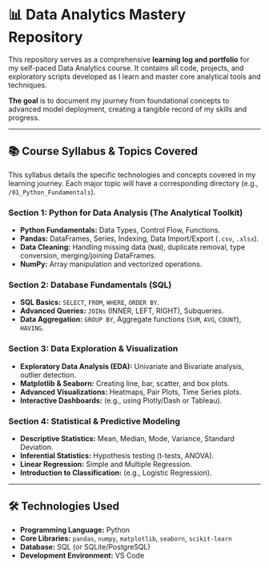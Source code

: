 # 📊 Data Analytics Mastery Repository

This repository serves as a comprehensive **learning log and portfolio** for my self-paced Data Analytics course. It contains all code, projects, and exploratory scripts developed as I learn and master core analytical tools and techniques.

**The goal** is to document my journey from foundational concepts to advanced model deployment, creating a tangible record of my skills and progress.

---

## 📚 Course Syllabus & Topics Covered

This syllabus details the specific technologies and concepts covered in my learning journey. Each major topic will have a corresponding directory (e.g., `/01_Python_Fundamentals`).

### Section 1: Python for Data Analysis (The Analytical Toolkit)

* **Python Fundamentals:** Data Types, Control Flow, Functions.
* **Pandas:** DataFrames, Series, Indexing, Data Import/Export (`.csv`, `.xlsx`).
* **Data Cleaning:** Handling missing data (`NaN`), duplicate removal, type conversion, merging/joining DataFrames.
* **NumPy:** Array manipulation and vectorized operations.

### Section 2: Database Fundamentals (SQL)

* **SQL Basics:** `SELECT`, `FROM`, `WHERE`, `ORDER BY`.
* **Advanced Queries:** `JOINs` (INNER, LEFT, RIGHT), Subqueries.
* **Data Aggregation:** `GROUP BY`, Aggregate functions (`SUM`, `AVG`, `COUNT`), `HAVING`.

### Section 3: Data Exploration & Visualization

* **Exploratory Data Analysis (EDA):** Univariate and Bivariate analysis, outlier detection.
* **Matplotlib & Seaborn:** Creating line, bar, scatter, and box plots.
* **Advanced Visualizations:** Heatmaps, Pair Plots, Time Series plots.
* **Interactive Dashboards:** (e.g., using Plotly/Dash or Tableau).

### Section 4: Statistical & Predictive Modeling

* **Descriptive Statistics:** Mean, Median, Mode, Variance, Standard Deviation.
* **Inferential Statistics:** Hypothesis testing (t-tests, ANOVA).
* **Linear Regression:** Simple and Multiple Regression.
* **Introduction to Classification:** (e.g., Logistic Regression).

---

## 🛠️ Technologies Used

* **Programming Language:** Python
* **Core Libraries:** `pandas`, `numpy`, `matplotlib`, `seaborn`, `scikit-learn`
* **Database:** SQL (or SQLite/PostgreSQL)
* **Development Environment:** VS Code
